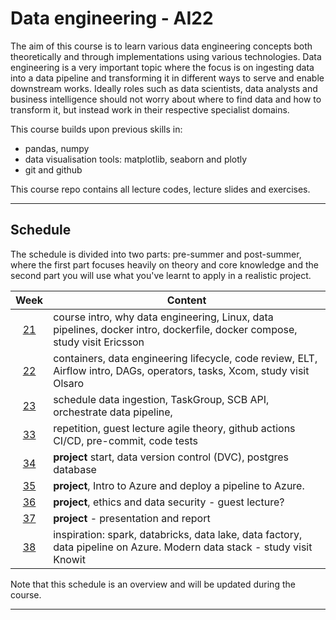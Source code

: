 # Data engineering - AI22

The aim of this course is to learn various data engineering concepts both theoretically and through implementations using various technologies. Data engineering is a very important topic where the focus is on ingesting data into a data pipeline and transforming it in different ways to serve and enable downstream works. Ideally roles such as data scientists, data analysts and business intelligence should not worry about where to find data and how to transform it, but instead work in their respective specialist domains.

This course builds upon previous skills in:

- pandas, numpy
- data visualisation tools: matplotlib, seaborn and plotly
- git and github

This course repo contains all lecture codes, lecture slides and exercises.

---

## Schedule

The schedule is divided into two parts: pre-summer and post-summer, where the first part focuses heavily on theory and core knowledge and the second part you will use what you've learnt to apply in a realistic project.

|   Week   | Content                                                                                                                   |
| :------: | ------------------------------------------------------------------------------------------------------------------------- |
| [21][w1] | course intro, why data engineering, Linux, data pipelines, docker intro, dockerfile, docker compose, study visit Ericsson |
| [22][w2] | containers, data engineering lifecycle, code review, ELT, Airflow intro, DAGs, operators, tasks, Xcom, study visit Olsaro |
| [23][w3] | schedule data ingestion, TaskGroup, SCB API, orchestrate data pipeline,                                                   |
| [33][w4] | repetition, guest lecture agile theory, github actions CI/CD, pre-commit, code tests                    |
| [34][w5] | **project** start, data version control (DVC), postgres database                                           |
| [35][w6] | **project**, Intro to Azure and deploy a pipeline to Azure.                                                               |
| [36][w7] | **project**, ethics and data security - guest lecture?                                                                    |
| [37][w8] | **project** - presentation and report                                                                                     |
| [38][w9] | inspiration: spark, databricks, data lake, data factory, data pipeline on Azure. Modern data stack - study visit Knowit   |

Note that this schedule is an overview and will be updated during the course.

[w1]: https://github.com/kokchun/Data-engineering-AI22/blob/main/Resources/week1.md
[w2]: https://github.com/kokchun/Data-engineering-AI22/blob/main/Resources/week2.md
[w3]: https://github.com/kokchun/Data-engineering-AI22/blob/main/Resources/week3.md
[w4]: https://github.com/kokchun/Data-engineering-AI22/blob/main/Resources/week4.md
[w5]: https://github.com/kokchun/Data-engineering-AI22/blob/main/Resources/week5.md
[w6]: https://github.com/kokchun/Data-engineering-AI22/blob/main/Resources/week6.md
[w7]: https://github.com/kokchun/Data-engineering-AI22/blob/main/Resources/week7.md
[w8]: https://github.com/kokchun/Data-engineering-AI22/blob/main/Resources/week8.md
[w9]: https://github.com/kokchun/Data-engineering-AI22/blob/main/Resources/week9.md

---
